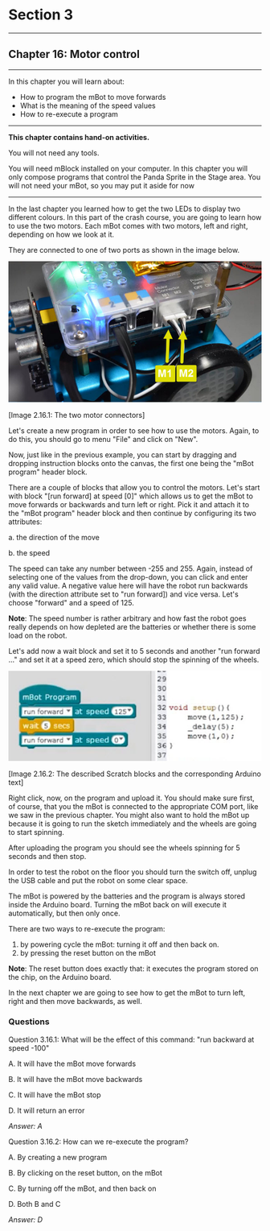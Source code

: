 # Section 3

---

## Chapter 16: Motor control

---

In this chapter you will learn about:

* How to program the mBot to move forwards
* What is the meaning of the speed values
* How to re-execute a program

---

**This chapter contains hand-on activities.**

You will not need any tools.

You will need mBlock installed on your computer. In this chapter you will only compose programs that control the Panda Sprite in the Stage area. You will not need your mBot, so you may put it aside for now

---

In the last chapter you learned how to get the two LEDs to display two different colours. In this part of the crash course, you are going to learn how to use the two motors. Each mBot comes with two motors, left and right, depending on how we look at it.

They are connected to one of two ports as shown in the image below.

![](/assets/Img.3.16.1.jpg)

\[Image 2.16.1: The two motor connectors\]

Let's create a new program in order to see how to use the motors. Again, to do this, you should go to menu "File" and click on "New".

Now, just like in the previous example, you can start by dragging and dropping instruction blocks onto the canvas, the first one being the "mBot program" header block.

There are a couple of blocks that allow you to control the motors. Let's start with block "\[run forward\] at speed \[0\]" which allows us to get the mBot to move forwards or backwards and turn left or right. Pick it and attach it to the "mBot program" header block and then continue by configuring its two attributes:

a. the direction of the move

b. the speed

The speed can take any number between -255 and 255. Again, instead of selecting one of the values from the drop-down, you can click and enter any valid value. A negative value here will have the robot run backwards \(with the direction attribute set to "run forward\]\) and vice versa. Let's choose "forward" and a speed of 125.

**Note**: The speed number is rather arbitrary and how fast the robot goes really depends on how depleted are the batteries or whether there is some load on the robot.

Let's add now a wait block and set it to 5 seconds and another "run forward ..." and set it at a speed zero, which should stop the spinning of the wheels.

![](/assets/Img.3.16.2.jpg)

\[Image 2.16.2: The described Scratch blocks and the corresponding Arduino text\]

Right click, now, on the program and upload it. You should make sure first, of course, that you the mBot is connected to the appropriate COM port, like we saw in the previous chapter. You might also want to hold the mBot up because it is going to run the sketch immediately and the wheels are going to start spinning.

After uploading the program you should see the wheels spinning for 5 seconds and then stop.

In order to test the robot on the floor you should turn the switch off, unplug the USB cable and put the robot on some clear space.

The mBot is powered by the batteries and the program is always stored inside the Arduino board. Turning the mBot back on will execute it automatically, but then only once.

There are two ways to re-execute the program:

1. by powering cycle the mBot: turning it off and then back on.
2. by pressing the reset button on the mBot

**Note**: The reset button does exactly that: it executes the program stored on the chip, on the Arduino board.

In the next chapter we are going to see how to get the mBot to turn left, right and then move backwards, as well.

### Questions

Question 3.16.1: What will be the effect of this command: "run backward at speed -100"

A. It will have the mBot move forwards

B. It will have the mBot move backwards

C. It will have the mBot stop

D. It will return an error

_Answer: A_

Question 3.16.2: How can we re-execute the program?

A. By creating a new program

B. By clicking on the reset button, on the mBot

C. By turning off the mBot, and then back on

D. Both B and C

_Answer: D_

